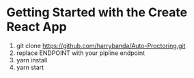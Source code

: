 # Getting Started with the Create React App

1. git clone https://github.com/harrybanda/Auto-Proctoring.git
2. replace ENDPOINT with your pipline endpoint
3. yarn install
4. yarn start

